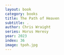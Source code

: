 ```yaml
---
layout: book
category: books
title: The Path of Heaven
subtitle: .
author: Chris Wraight
series: Horus Heresy
year: 2023
index: 36
image: tpoh.jpg
---
```

